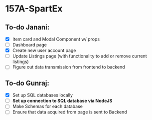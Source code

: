 # 157A-SpartEx

## To-do Janani:
- [X] Item card and Modal Component w/ props
- [ ] Dashboard page
- [X] Create new user account page
- [ ] Update Listings page (with functionality to add or remove current listings)
- [ ] Figure out data transmission from frontend to backend

## To-do Gunraj:
- [X] Set up SQL databases locally
- [ ] **Set up connection to SQL database via NodeJS**
- [ ] Make Schemas for each database
- [ ] Ensure that data acquired from page is sent to Backend
